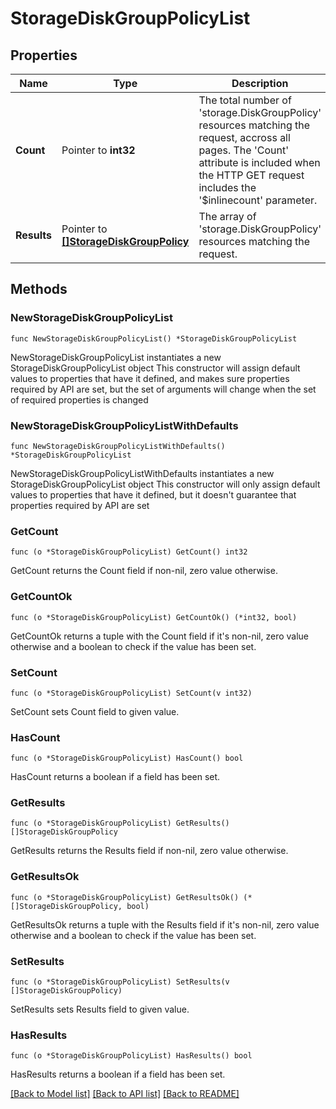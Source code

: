 # StorageDiskGroupPolicyList

## Properties

Name | Type | Description | Notes
------------ | ------------- | ------------- | -------------
**Count** | Pointer to **int32** | The total number of &#39;storage.DiskGroupPolicy&#39; resources matching the request, accross all pages. The &#39;Count&#39; attribute is included when the HTTP GET request includes the &#39;$inlinecount&#39; parameter. | [optional] 
**Results** | Pointer to [**[]StorageDiskGroupPolicy**](storage.DiskGroupPolicy.md) | The array of &#39;storage.DiskGroupPolicy&#39; resources matching the request. | [optional] 

## Methods

### NewStorageDiskGroupPolicyList

`func NewStorageDiskGroupPolicyList() *StorageDiskGroupPolicyList`

NewStorageDiskGroupPolicyList instantiates a new StorageDiskGroupPolicyList object
This constructor will assign default values to properties that have it defined,
and makes sure properties required by API are set, but the set of arguments
will change when the set of required properties is changed

### NewStorageDiskGroupPolicyListWithDefaults

`func NewStorageDiskGroupPolicyListWithDefaults() *StorageDiskGroupPolicyList`

NewStorageDiskGroupPolicyListWithDefaults instantiates a new StorageDiskGroupPolicyList object
This constructor will only assign default values to properties that have it defined,
but it doesn't guarantee that properties required by API are set

### GetCount

`func (o *StorageDiskGroupPolicyList) GetCount() int32`

GetCount returns the Count field if non-nil, zero value otherwise.

### GetCountOk

`func (o *StorageDiskGroupPolicyList) GetCountOk() (*int32, bool)`

GetCountOk returns a tuple with the Count field if it's non-nil, zero value otherwise
and a boolean to check if the value has been set.

### SetCount

`func (o *StorageDiskGroupPolicyList) SetCount(v int32)`

SetCount sets Count field to given value.

### HasCount

`func (o *StorageDiskGroupPolicyList) HasCount() bool`

HasCount returns a boolean if a field has been set.

### GetResults

`func (o *StorageDiskGroupPolicyList) GetResults() []StorageDiskGroupPolicy`

GetResults returns the Results field if non-nil, zero value otherwise.

### GetResultsOk

`func (o *StorageDiskGroupPolicyList) GetResultsOk() (*[]StorageDiskGroupPolicy, bool)`

GetResultsOk returns a tuple with the Results field if it's non-nil, zero value otherwise
and a boolean to check if the value has been set.

### SetResults

`func (o *StorageDiskGroupPolicyList) SetResults(v []StorageDiskGroupPolicy)`

SetResults sets Results field to given value.

### HasResults

`func (o *StorageDiskGroupPolicyList) HasResults() bool`

HasResults returns a boolean if a field has been set.


[[Back to Model list]](../README.md#documentation-for-models) [[Back to API list]](../README.md#documentation-for-api-endpoints) [[Back to README]](../README.md)



